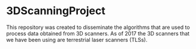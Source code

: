 # 3DScanningProject

This repository was created to disseminate the algorithms that are used to process data obtained from 3D scanners. As of 2017 the 3D scanners that we have been using are terrestrial laser scanners (TLSs). 

